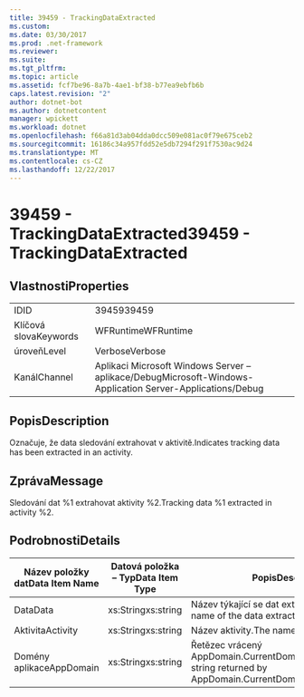 ```yaml
---
title: 39459 - TrackingDataExtracted
ms.custom: 
ms.date: 03/30/2017
ms.prod: .net-framework
ms.reviewer: 
ms.suite: 
ms.tgt_pltfrm: 
ms.topic: article
ms.assetid: fcf7be96-8a7b-4ae1-bf38-b77ea9ebfb6b
caps.latest.revision: "2"
author: dotnet-bot
ms.author: dotnetcontent
manager: wpickett
ms.workload: dotnet
ms.openlocfilehash: f66a81d3ab04dda0dcc509e081ac0f79e675ceb2
ms.sourcegitcommit: 16186c34a957fdd52e5db7294f291f7530ac9d24
ms.translationtype: MT
ms.contentlocale: cs-CZ
ms.lasthandoff: 12/22/2017
---
```

# <a name="39459---trackingdataextracted"></a><span data-ttu-id="de9d8-102">39459 - TrackingDataExtracted</span><span class="sxs-lookup"><span data-stu-id="de9d8-102">39459 - TrackingDataExtracted</span></span>
## <a name="properties"></a><span data-ttu-id="de9d8-103">Vlastnosti</span><span class="sxs-lookup"><span data-stu-id="de9d8-103">Properties</span></span>  
  
|||  
|-|-|  
|<span data-ttu-id="de9d8-104">ID</span><span class="sxs-lookup"><span data-stu-id="de9d8-104">ID</span></span>|<span data-ttu-id="de9d8-105">39459</span><span class="sxs-lookup"><span data-stu-id="de9d8-105">39459</span></span>|  
|<span data-ttu-id="de9d8-106">Klíčová slova</span><span class="sxs-lookup"><span data-stu-id="de9d8-106">Keywords</span></span>|<span data-ttu-id="de9d8-107">WFRuntime</span><span class="sxs-lookup"><span data-stu-id="de9d8-107">WFRuntime</span></span>|  
|<span data-ttu-id="de9d8-108">úroveň</span><span class="sxs-lookup"><span data-stu-id="de9d8-108">Level</span></span>|<span data-ttu-id="de9d8-109">Verbose</span><span class="sxs-lookup"><span data-stu-id="de9d8-109">Verbose</span></span>|  
|<span data-ttu-id="de9d8-110">Kanál</span><span class="sxs-lookup"><span data-stu-id="de9d8-110">Channel</span></span>|<span data-ttu-id="de9d8-111">Aplikaci Microsoft Windows Server – aplikace/Debug</span><span class="sxs-lookup"><span data-stu-id="de9d8-111">Microsoft-Windows-Application Server-Applications/Debug</span></span>|  
  
## <a name="description"></a><span data-ttu-id="de9d8-112">Popis</span><span class="sxs-lookup"><span data-stu-id="de9d8-112">Description</span></span>  
 <span data-ttu-id="de9d8-113">Označuje, že data sledování extrahovat v aktivitě.</span><span class="sxs-lookup"><span data-stu-id="de9d8-113">Indicates tracking data has been extracted in an activity.</span></span>  
  
## <a name="message"></a><span data-ttu-id="de9d8-114">Zpráva</span><span class="sxs-lookup"><span data-stu-id="de9d8-114">Message</span></span>  
 <span data-ttu-id="de9d8-115">Sledování dat %1 extrahovat aktivity %2.</span><span class="sxs-lookup"><span data-stu-id="de9d8-115">Tracking data %1 extracted in activity %2.</span></span>  
  
## <a name="details"></a><span data-ttu-id="de9d8-116">Podrobnosti</span><span class="sxs-lookup"><span data-stu-id="de9d8-116">Details</span></span>  
  
|<span data-ttu-id="de9d8-117">Název položky dat</span><span class="sxs-lookup"><span data-stu-id="de9d8-117">Data Item Name</span></span>|<span data-ttu-id="de9d8-118">Datová položka – Typ</span><span class="sxs-lookup"><span data-stu-id="de9d8-118">Data Item Type</span></span>|<span data-ttu-id="de9d8-119">Popis</span><span class="sxs-lookup"><span data-stu-id="de9d8-119">Description</span></span>|  
|--------------------|--------------------|-----------------|  
|<span data-ttu-id="de9d8-120">Data</span><span class="sxs-lookup"><span data-stu-id="de9d8-120">Data</span></span>|<span data-ttu-id="de9d8-121">xs:String</span><span class="sxs-lookup"><span data-stu-id="de9d8-121">xs:string</span></span>|<span data-ttu-id="de9d8-122">Název týkající se dat extrahovaných.</span><span class="sxs-lookup"><span data-stu-id="de9d8-122">The name of the data extracted.</span></span>|  
|<span data-ttu-id="de9d8-123">Aktivita</span><span class="sxs-lookup"><span data-stu-id="de9d8-123">Activity</span></span>|<span data-ttu-id="de9d8-124">xs:String</span><span class="sxs-lookup"><span data-stu-id="de9d8-124">xs:string</span></span>|<span data-ttu-id="de9d8-125">Název aktivity.</span><span class="sxs-lookup"><span data-stu-id="de9d8-125">The name of the activity.</span></span>|  
|<span data-ttu-id="de9d8-126">Domény aplikace</span><span class="sxs-lookup"><span data-stu-id="de9d8-126">AppDomain</span></span>|<span data-ttu-id="de9d8-127">xs:String</span><span class="sxs-lookup"><span data-stu-id="de9d8-127">xs:string</span></span>|<span data-ttu-id="de9d8-128">Řetězec vrácený AppDomain.CurrentDomain.FriendlyName.</span><span class="sxs-lookup"><span data-stu-id="de9d8-128">The string returned by AppDomain.CurrentDomain.FriendlyName.</span></span>|

